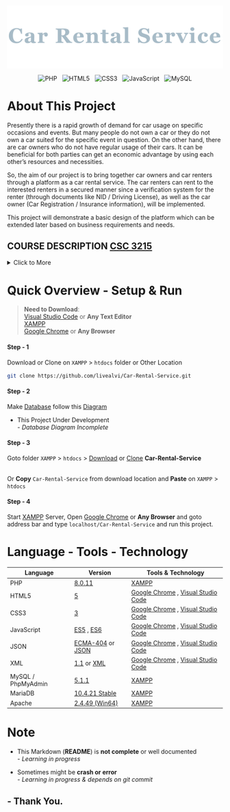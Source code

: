 <img align="center" src="markdown-assets/img/car-rent-logo.png" width="auto" height="auto">

 <br>

 <div align="center"> 
 
 ![PHP](https://img.shields.io/badge/php-%23777BB4.svg?style=for-the-badge&logo=php&logoColor=white) &nbsp; ![HTML5](https://img.shields.io/badge/html5-%23E34F26.svg?style=for-the-badge&logo=html5&logoColor=white) &nbsp; ![CSS3](https://img.shields.io/badge/css3-%231572B6.svg?style=for-the-badge&logo=css3&logoColor=white) &nbsp; ![JavaScript](https://img.shields.io/badge/javascript-%23323330.svg?style=for-the-badge&logo=javascript&logoColor=%23F7DF1E) &nbsp; ![MySQL](https://img.shields.io/badge/mysql-%2300f.svg?style=for-the-badge&logo=mysql&logoColor=white)

 </div>


 # About This Project
Presently there is a rapid growth of demand for car usage on specific occasions and events. But many people do not own a car or they do not own a car suited for the specific event in question. On the other hand, there are car owners who do not have regular usage of their cars. It can be beneficial for both parties can get an economic advantage by using each other’s resources and necessities.

So, the aim of our project is to bring together car owners and car renters through a platform as a car rental service. The car renters can rent to the interested renters in a secured manner since a verification system for the renter (through documents like NID / Driving License), as well as the car owner (Car Registration / Insurance information), will be implemented.

This project will demonstrate a basic design of the platform which can be extended later based on business requirements and needs.

## COURSE DESCRIPTION [CSC 3215](https://www.aiub.edu/faculties/fst/ug-course-catalog/ "AIUB - Faculty of Science and Technology (Undergraduate Course)") <br>
<details>
  <summary>Click to More</summary>
<br>

>  - Escalate the increasing importance of Web technology and how it is changing the role of the IT.<br>
> - Understand what strategic web development is and apply a framework to help identify strategic uses of Internet<br>
> - Compare the fundamental types of web technologies and how they can be used to provide real business benefit;<br>
> - Explore new technologies and issues affecting the web development<br>
> - Apply a web development approach in analyzing the role of web technology in organizations<br>
> - Describe the process used in developing information systems and the concepts of web engineering and web process reengineering<br>
> - Analyze the skills needed for web development professionals<br>
> - Develop real life and society targeted Web Applications<br>
  
</details>

# Quick Overview - Setup & Run

>**Need to Download**:
<br>[Visual Studio Code](https://code.visualstudio.com/download) or **Any Text Editor**
<br>[XAMPP](https://www.apachefriends.org/download.html)
<br>[Google Chrome](https://www.google.com/chrome/) or **Any Browser**

#### Step - 1 
Download or Clone on ```XAMPP``` > ```htdocs``` folder or Other Location
```sh
git clone https://github.com/livealvi/Car-Rental-Service.git
```

#### Step - 2
Make [Database](#database) follow this [Diagram](#database-diagram)
- This Project Under Development
<br>- _Database Diagram Incomplete_

#### Step - 3
Goto folder ```XAMPP``` > ```htdocs``` > [Download](#step---1) or [Clone](#step---1) **Car-Rental-Service** 

<br> Or **Copy** ```Car-Rental-Service``` from download location and **Paste** on ```XAMPP``` > ```htdocs```

#### Step - 4
Start [XAMPP](https://www.apachefriends.org/download.html) Server, Open [Google Chrome](https://www.google.com/chrome/) or **Any Browser** and goto address bar and type ```localhost/Car-Rental-Service``` and run this project.

# Language - Tools - Technology

 | Language				 | Version           		| Tools & Technology                          
|------------------------|-----------------------   |-----------------------------|
|PHP 			 		 | [8.0.11](https://www.php.net/ChangeLog-8.php#8.0.11)          		| [XAMPP](https://www.apachefriends.org/download.html)       |
| HTML5  		| [5](https://www.w3schools.com/html/)          | [Google Chrome](https://www.google.com/chrome/) , [Visual Studio Code](https://code.visualstudio.com/download)            | 
|CSS3          			 |[3](https://www.w3schools.com/css/)|[Google Chrome](https://www.google.com/chrome/) , [Visual Studio Code](https://code.visualstudio.com/download)|
|JavaScript				 |[ES5](https://www.w3schools.com/js/js_es5.asp) , [ES6](https://www.w3schools.com/js/js_es6.asp) | [Google Chrome](https://www.google.com/chrome/) , [Visual Studio Code](https://code.visualstudio.com/download) |
|JSON				 |[ECMA-404](https://www.json.org/json-en.html) or [JSON](https://www.w3schools.com/js/js_json_intro.asp)| [Google Chrome](https://www.google.com/chrome/) , [Visual Studio Code](https://code.visualstudio.com/download) |
|XML				 |[1.1](https://en.wikipedia.org/wiki/XML) or [XML](https://www.w3schools.com/xml/xml_whatis.asp)| [Google Chrome](https://www.google.com/chrome/) , [Visual Studio Code](https://code.visualstudio.com/download) |
|MySQL / PhpMyAdmin					 | [5.1.1](https://www.phpmyadmin.net/downloads/) |[XAMPP](https://www.apachefriends.org/download.html) |
| MariaDB   | [10.4.21 Stable](https://downloads.mariadb.org/mariadb/10.4.21/) | [XAMPP](https://www.apachefriends.org/download.html) |
| Apache    | [2.4.49 (Win64)](https://httpd.apache.org/download.cgi) | [XAMPP](https://www.apachefriends.org/download.html) |


# Note
- This Markdown (**README**) is **not complete** or well documented
<br>- _Learning in progress_

- Sometimes might be **crash or error**
<br>- _Learning in progress & depends on git commit_

## - Thank You.